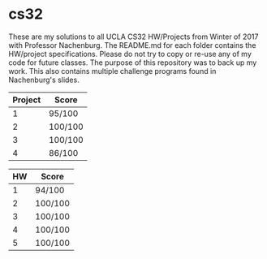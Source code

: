 # cs32
These are my solutions to all UCLA CS32 HW/Projects from Winter of 2017 with Professor Nachenburg. The README.md for each folder contains the HW/project specifications. Please do not try to copy or re-use any of my code for future classes. The purpose of this repository was to back up my work. This also contains multiple challenge programs found in Nachenburg's slides.

| Project | Score |
| ------- | ----- |
| 1 | 95/100 |
| 2 | 100/100 |
| 3 | 100/100 |
| 4 | 86/100 |

| HW | Score |
| ---- | ---- |
| 1 | 94/100 |
| 2 | 100/100 |
| 3 | 100/100 |
| 4 | 100/100 |
| 5 | 100/100 |
